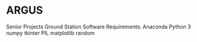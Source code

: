 # ARGUS
Senior Projects Ground Station Software
Requirements:
  Anaconda Python 3
  numpy
  tkinter
  PIL
  matplotlib
  random

